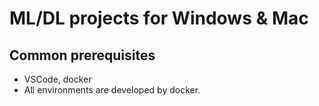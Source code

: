 # ML/DL projects for Windows & Mac

## Common prerequisites
- VSCode, docker
- All environments are developed by docker.
